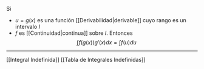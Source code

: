 Si 
- $u=g(x)$ es una función [[Derivabilidad|derivable]] cuyo rango es un intervalo $I$
- $f$ es [[Continuidad|continua]] sobre $I$.
Entonces$$\int{f(g(x))g'(x)dx}=\int{f(u)}du$$
***
[[Integral Indefinida]]
[[Tabla de Integrales Indefinidas]]